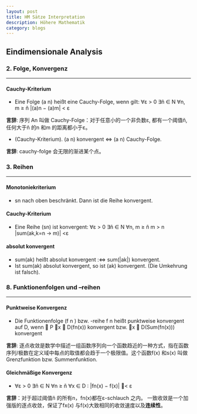 ```yaml
---
layout: post
title: HM Sätze Interpretation 
description: Höhere Mathematik
category: blogs
---
```

## Eindimensionale Analysis

### 2. Folge, Konvergenz
--------------
#### Cauchy-Kriterium
* Eine Folge (a n) heißt eine Cauchy-Folge, wenn gilt: ∀ε > 0 ∃ñ ∈ N ∀n, m ≥ ñ |(a)n − (a)m| < ε
  
**言辞**: 序列 An 叫做 Cauchy-Folge：对于任意小的一个非负数ε, 都有一个阈值ñ,任何大于ñ 的n 和m 的距离都小于ε。

* (Cauchy-Kriterium). (a n) konvergent ⇔ (a n) Cauchy-Folge.
  
**言辞**: cauchy-folge 会无限的渐进某个点。

### 3. Reihen
-----------------
#### Monotoniekriterium
* sn nach oben beschränkt. Dann ist die Reihe konvergent.
#### Cauchy-Kriterium 
* Eine Reihe (sn) ist konvergent: ∀ε > 0 ∃ñ ∈ N ∀n, m ≥ ñ m > n |sum(ak,k=n -> m)| <ε
#### absolut konvergent
* sum(ak) heißt absolut konvergent :⇔ sum(|ak|) konvergent.  
* Ist sum(ak) absolut konvergent, so ist (ak) konvergent. (Die Umkehrung ist falsch).


### 8. Funktionenfolgen und –reihen
-------------------
#### Punktweise Konvergenz
* Die Funktionenfolge (f n ) bzw. -reihe f n heißt punktweise konvergent auf D, wenn  P ∀x ∈ D(fn(x)) konvergent bzw. ∀x ∈ D(Sum(fn(x))) konvergent

**言辞**: 逐点收敛是数学中描述一组函数序列向一个函数趋近的一种方式，指在函数序列/极数在定义域中每点的取值都会趋于一个极限值。这个函数f(x) 和s(x) 叫做Grenzfunktion bzw. Summenfunktion.

#### Gleichmäßige Konvergenz
* ∀ε > 0 ∃ñ ∈ N ∀n ≥ ñ ∀x ∈ D : |fn(x) − f(x)| < ε

**言辞**：对于超过阈值ñ 的所有n，fn(x)都在ε-schlauch 之内。 一致收敛是一个加强版的逐点收敛，保证了fx(x) 与f(x)大致相同的收敛速度以及**连续性**。